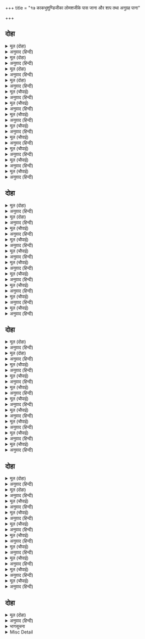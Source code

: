 +++
title = "१७ काकभुशुण्डिजीका लोमशजीके पास जाना और शाप तथा अनुग्रह पाना"

+++


## दोहा


<details><summary>मूल (दोहा)</summary>

गुर के बचन सुरति करि राम चरन मनु लाग।  
रघुपति जस गावत फिरउँ छन छन नव अनुराग॥ ११०(क)॥
</details>

<details><summary>अनुवाद (हिन्दी)</summary>

गुरुजीके वचनोंका स्मरण करके मेरा मन श्रीरामजीके चरणोंमें लग गया। मैं क्षण-क्षण नया-नया प्रेम प्राप्त करता हुआ श्रीरघुनाथजीका यश गाता फिरता था॥ ११०(क)॥
</details>

<details><summary>मूल (दोहा)</summary>

मेरु सिखर बट छायाँ मुनि लोमस आसीन।  
देखि चरन सिरु नायउँ बचन कहेउँ अति दीन॥ ११०(ख)॥
</details>

<details><summary>अनुवाद (हिन्दी)</summary>

सुमेरुपर्वतके शिखरपर बड़की छायामें लोमश मुनि बैठे थे। उन्हें देखकर मैंने उनके चरणोंमें सिर नवाया और अत्यन्त दीन वचन कहे॥ ११०(ख)॥
</details>

<details><summary>मूल (दोहा)</summary>

सुनि मम बचन बिनीत मृदु मुनि कृपाल खगराज।  
मोहि सादर पूँछत भए द्विज आयहु केहि काज॥ ११०(ग)॥
</details>

<details><summary>अनुवाद (हिन्दी)</summary>

हे पक्षिराज! मेरे अत्यन्त नम्र और कोमल वचन सुनकर कृपालु मुनि मुझसे आदरके साथ पूछने लगे—हे ब्राह्मण! आप किस कार्यसे यहाँ आये हैं॥ ११०(ग)॥
</details>

<details><summary>मूल (दोहा)</summary>

तब मैं कहा कृपानिधि तुम्ह सर्बग्य सुजान।  
सगुन ब्रह्म अवराधन मोहि कहहु भगवान॥ ११०(घ)॥
</details>

<details><summary>अनुवाद (हिन्दी)</summary>

तब मैंने कहा—हे कृपानिधि! आप सर्वज्ञ हैं और सुजान हैं। हे भगवन्! मुझे सगुण ब्रह्मकी आराधना (की प्रक्रिया) कहिये॥ ११०(घ)॥
</details>

<details><summary>मूल (चौपाई)</summary>

तब मुनीस रघुपति गुन गाथा।  
कहे कछुक सादर खगनाथा॥  
ब्रह्मग्यान रत मुनि बिग्यानी।  
मोहि परम अधिकारी जानी॥
</details>

<details><summary>अनुवाद (हिन्दी)</summary>

तब हे पक्षिराज! मुनीश्वरने श्रीरघुनाथजीके गुणोंकी कुछ कथाएँ आदरसहित कहीं। फिर वे ब्रह्मज्ञानपरायण विज्ञानवान् मुनि मुझे परम अधिकारी जानकर—॥ १॥
</details>

<details><summary>मूल (चौपाई)</summary>

लागे करन ब्रह्म उपदेसा।  
अज अद्वैत अगुन हृदयेसा॥  
अकल अनीह अनाम अरूपा।  
अनुभव गम्य अखंड अनूपा॥
</details>

<details><summary>अनुवाद (हिन्दी)</summary>

ब्रह्मका उपदेश करने लगे कि वह अजन्मा है, अद्वैत है, निर्गुण है और हृदयका स्वामी (अन्तर्यामी) है। उसे कोई बुद्धिके द्वारा माप नहीं सकता, वह इच्छारहित, नामरहित, रूपरहित अनुभवसे जाननेयोग्य, अखण्ड और उपमारहित है,॥ २॥
</details>

<details><summary>मूल (चौपाई)</summary>

मन गोतीत अमल अबिनासी।  
निर्बिकार निरवधि सुख रासी॥  
सो तैं ताहि तोहि नहिं भेदा।  
बारि बीचि इव गावहिं बेदा॥
</details>

<details><summary>अनुवाद (हिन्दी)</summary>

वह मन और इन्द्रियोंसे परे, निर्मल, विनाशरहित, निर्विकार, सीमारहित और सुखकी राशि है। वेद ऐसा गाते हैं कि वही तू है (तत्त्वमसि), जल और जलकी लहरकी भाँति उसमें और तुझमें कोई भेद नहीं है॥ ३॥
</details>

<details><summary>मूल (चौपाई)</summary>

बिबिधि भाँति मोहि मुनि समुझावा।  
निर्गुन मत मम हृदयँ न आवा॥  
पुनि मैं कहेउँ नाइ पद सीसा।  
सगुन उपासन कहहु मुनीसा॥
</details>

<details><summary>अनुवाद (हिन्दी)</summary>

मुनिने मुझे अनेकों प्रकारसे समझाया, पर निर्गुण मत मेरे हृदयमें नहीं बैठा। मैंने फिर मुनिके चरणोंमें सिर नवाकर कहा—हे मुनीश्वर! मुझे सगुण ब्रह्मकी उपासना कहिये॥ ४॥
</details>

<details><summary>मूल (चौपाई)</summary>

राम भगति जल मम मन मीना।  
किमि बिलगाइ मुनीस प्रबीना॥  
सोइ उपदेस कहहु करि दाया।  
निज नयनन्हि देखौं रघुराया॥
</details>

<details><summary>अनुवाद (हिन्दी)</summary>

मेरा मन रामभक्तिरूपी जलमें मछली हो रहा है (उसीमें रम रहा है)। हे चतुर मुनीश्वर! ऐसी दशामें वह उससे अलग कैसे हो सकता है? आप दया करके मुझे वही उपदेश (उपाय) कहिये जिससे मैं श्रीरघुनाथजीको अपनी आँखोंसे देख सकूँ॥ ५॥
</details>

<details><summary>मूल (चौपाई)</summary>

भरि लोचन बिलोकि अवधेसा।  
तब सुनिहउँ निर्गुन उपदेसा॥  
मुनि पुनि कहि हरिकथा अनूपा।  
खंडि सगुन मत अगुन निरूपा॥
</details>

<details><summary>अनुवाद (हिन्दी)</summary>

(पहले) नेत्र भरकर श्रीअयोध्यानाथको देखकर, तब निर्गुणका उपदेश सुनूँगा। मुनिने फिर अनुपम हरिकथा कहकर, सगुण मतका खण्डन करके निर्गुणका निरूपण किया॥ ६॥
</details>

<details><summary>मूल (चौपाई)</summary>

तब मैं निर्गुन मत कर दूरी।  
सगुन निरूपउँ करि हठ भूरी॥  
उत्तर प्रतिउत्तर मैं कीन्हा।  
मुनि तन भए क्रोध के चीन्हा॥
</details>

<details><summary>अनुवाद (हिन्दी)</summary>

तब मैं निर्गुण मतको हटाकर (काटकर) बहुत हठ करके सगुणका निरूपण करने लगा। मैंने उत्तर-प्रत्युत्तर किया, इससे मुनिके शरीरमें क्रोधके चिह्न उत्पन्न हो गये॥ ७॥
</details>

<details><summary>मूल (चौपाई)</summary>

सुनु प्रभु बहुत अवग्या किएँ।  
उपज क्रोध ग्यानिन्ह के हिएँ॥  
अति संघरषन जौं कर कोई।  
अनल प्रगट चंदन ते होई॥
</details>

<details><summary>अनुवाद (हिन्दी)</summary>

हे प्रभो! सुनिये, बहुत अपमान करनेपर ज्ञानीके भी हृदयमें क्रोध उत्पन्न हो जाता है। यदि कोई चन्दनकी लकड़ीको बहुत अधिक रगड़े, तो उससे भी अग्नि प्रकट हो जायगी॥ ८॥
</details>

## दोहा


<details><summary>मूल (दोहा)</summary>

बारंबार सकोप मुनि करइ निरूपन ग्यान।  
मैं अपने मन बैठ तब करउँ बिबिधि अनुमान॥ १११(क)॥
</details>

<details><summary>अनुवाद (हिन्दी)</summary>

मुनि बार-बार क्रोधसहित ज्ञानका निरूपण करने लगे। तब मैं बैठा-बैठा अपने मनमें अनेकों प्रकारके अनुमान करने लगा॥ १११(क)॥
</details>

<details><summary>मूल (दोहा)</summary>

क्रोध कि द्वैतबुद्धि बिनु द्वैत कि बिनु अग्यान।  
मायाबस परिछिन्न जड़ जीव कि ईस समान॥ १११(ख)॥
</details>

<details><summary>अनुवाद (हिन्दी)</summary>

बिना द्वैतबुद्धिके क्रोध कैसा और बिना अज्ञानके क्या द्वैतबुद्धि हो सकती है? मायाके वश रहनेवाला परिच्छिन्न जड़ जीव क्या ईश्वरके समान हो सकता है?॥ १११(ख)॥
</details>

<details><summary>मूल (चौपाई)</summary>

कबहुँ कि दुख सब कर हित ताकें।  
तेहि कि दरिद्र परस मनि जाकें॥  
परद्रोही की होहिं निसंका।  
कामी पुनि कि रहहिं अकलंका॥
</details>

<details><summary>अनुवाद (हिन्दी)</summary>

सबका हित चाहनेसे क्या कभी दुःख हो सकता है? जिसके पास पारसमणि है, उसके पास क्या दरिद्रता रह सकती है? दूसरेसे द्रोह करनेवाले क्या निर्भय हो सकते हैं और कामी क्या कलङ्करहित (बेदाग) रह सकते हैं?॥ १॥
</details>

<details><summary>मूल (चौपाई)</summary>

बंस कि रह द्विज अनहित कीन्हें।  
कर्म कि होहिं स्वरूपहि चीन्हें॥  
काहू सुमति कि खल सँग जामी।  
सुभ गति पाव कि परत्रिय गामी॥
</details>

<details><summary>अनुवाद (हिन्दी)</summary>

ब्राह्मणका बुरा करनेसे क्या वंश रह सकता है? स्वरूपकी पहिचान (आत्मज्ञान) होनेपर क्या (आसक्तिपूर्वक) कर्म हो सकते हैं? दुष्टोंके सङ्गसे क्या किसीके सुबुद्धि उत्पन्न हुई है? परस्त्रीगामी क्या उत्तम गति पा सकता है?॥ २॥
</details>

<details><summary>मूल (चौपाई)</summary>

भव कि परहिं परमात्मा बिंदक।  
सुखी कि होहिं कबहुँ हरि निंदक॥  
राजु कि रहइ नीति बिनु जानें।  
अघ कि रहहिं हरिचरित बखानें॥
</details>

<details><summary>अनुवाद (हिन्दी)</summary>

परमात्माको जाननेवाले कहीं जन्म-मरण (के चक्कर) में पड़ सकते हैं? भगवान् की निन्दा करनेवाले कभी सुखी हो सकते हैं? नीति बिना जाने क्या राज्य रह सकता है? श्रीहरिके चरित्र वर्णन करनेपर क्या पाप रह सकते हैं?॥ ३॥
</details>

<details><summary>मूल (चौपाई)</summary>

पावन जस कि पुन्य बिनु होई।  
बिनु अघ अजस कि पावइ कोई॥  
लाभु कि किछु हरि भगति समाना।  
जेहि गावहिं श्रुति संत पुराना॥
</details>

<details><summary>अनुवाद (हिन्दी)</summary>

बिना पुण्यके क्या पवित्र यश (प्राप्त) हो सकता है? बिना पापके भी क्या कोई अपयश पा सकता है? जिसकी महिमा वेद, संत और पुराण गाते हैं उस हरि-भक्तिके समान क्या कोई दूसरा लाभ भी है?॥ ४॥
</details>

<details><summary>मूल (चौपाई)</summary>

हानि कि जग एहि सम किछु भाई।  
भजिअ न रामहि नर तनु पाई॥  
अघ कि पिसुनता सम कछु आना।  
धर्म कि दया सरिस हरिजाना॥
</details>

<details><summary>अनुवाद (हिन्दी)</summary>

हे भाई! जगत् में क्या इसके समान दूसरी भी कोई हानि है कि मनुष्यका शरीर पाकर भी श्रीरामजीका भजन न किया जाय? चुगलखोरीके समान क्या कोई दूसरा पाप है? और हे गरुड़जी! दयाके समान क्या कोई दूसरा धर्म है?॥ ५॥
</details>

<details><summary>मूल (चौपाई)</summary>

एहि बिधि अमिति जुगुति मन गुनऊँ।  
मुनि उपदेस न सादर सुनऊँ॥  
पुनि पुनि सगुन पच्छ मैं रोपा।  
तब मुनि बोलेउ बचन सकोपा॥
</details>

<details><summary>अनुवाद (हिन्दी)</summary>

इस प्रकार मैं अनगिनत युक्तियाँ मनमें विचारता था और आदरके साथ मुनिका उपदेश नहीं सुनता था। जब मैंने बार-बार सगुणका पक्ष स्थापित किया, तब मुनि क्रोधयुक्त वचन बोले—॥ ६॥
</details>

<details><summary>मूल (चौपाई)</summary>

मूढ़ परम सिख देउँ न मानसि।  
उत्तर प्रतिउत्तर बहु आनसि॥  
सत्य बचन बिस्वास न करही।  
बायस इव सबही ते डरही॥
</details>

<details><summary>अनुवाद (हिन्दी)</summary>

अरे मूढ़! मैं तुझे सर्वोत्तम शिक्षा देता हूँ, तो भी तू उसे नहीं मानता और बहुत-से उत्तर-प्रत्युत्तर (दलीलें) लाकर रखता है। मेरे सत्य वचनपर विश्वास नहीं करता! कौएकी भाँति सभीसे डरता है॥ ७॥
</details>

<details><summary>मूल (चौपाई)</summary>

सठ स्वपच्छ तव हृदयँ बिसाला।  
सपदि होहि पच्छी चंडाला॥  
लीन्ह श्राप मैं सीस चढ़ाई।  
नहिं कछु भय न दीनता आई॥
</details>

<details><summary>अनुवाद (हिन्दी)</summary>

अरे मूर्ख! तेरे हृदयमें अपने पक्षका बड़ा भारी हठ है, अतः तू शीघ्र चाण्डाल पक्षी (कौआ) हो जा। मैंने आनन्दके साथ मुनिके शापको सिरपर चढ़ा लिया। उससे मुझे न कुछ भय हुआ, न दीनता ही आयी॥ ८॥
</details>

## दोहा


<details><summary>मूल (दोहा)</summary>

तुरत भयउँ मैं काग तब पुनि मुनि पद सिरु नाइ।  
सुमिरि राम रघुबंस मनि हरषित चलेउँ उड़ाइ॥ ११२(क)॥
</details>

<details><summary>अनुवाद (हिन्दी)</summary>

तब मैं तुरंत ही कौआ हो गया। फिर मुनिके चरणोंमें सिर नवाकर और रघुकुलशिरोमणि श्रीरामजीका स्मरण करके मैं हर्षित होकर उड़ चला॥ ११२(क)॥
</details>

<details><summary>मूल (दोहा)</summary>

उमा जे राम चरन रत बिगत काम मद क्रोध।  
निज प्रभुमय देखहिं जगत केहि सन करहिं बिरोध॥ ११२(ख)॥
</details>

<details><summary>अनुवाद (हिन्दी)</summary>

(शिवजी कहते हैं—) हे उमा! जो श्रीरामजीके चरणोंके प्रेमी हैं और काम, अभिमान तथा क्रोधसे रहित हैं, वे जगत् को अपने प्रभुसे भरा हुआ देखते हैं, फिर वे किससे वैर करें?॥ ११२(ख)॥
</details>

<details><summary>मूल (चौपाई)</summary>

सुनु खगेस नहिं कछु रिषि दूषन।  
उर प्रेरक रघुबंस बिभूषन॥  
कृपासिंधु मुनि मति करि भोरी।  
लीन्ही प्रेम परिच्छा मोरी॥
</details>

<details><summary>अनुवाद (हिन्दी)</summary>

(काकभुशुण्डिजीने कहा—) हे पक्षिराज गरुड़जी! सुनिये, इसमें ऋषिका कुछ भी दोष नहीं था। रघुवंशके विभूषण श्रीरामजी ही सबके हृदयमें प्रेरणा करनेवाले हैं। कृपासागर प्रभुने मुनिकी बुद्धिको भोली करके (भुलावा देकर) मेरे प्रेमकी परीक्षा ली॥ १॥
</details>

<details><summary>मूल (चौपाई)</summary>

मन बच क्रम मोहि निज जन जाना।  
मुनि मति पुनि फेरी भगवाना॥  
रिषि मम महत सीलता देखी।  
राम चरन बिस्वास बिसेषी॥
</details>

<details><summary>अनुवाद (हिन्दी)</summary>

मन, वचन और कर्मसे जब प्रभुने मुझे अपना दास जान लिया, तब भगवान् ने मुनिकी बुद्धि फिर पलट दी। ऋषिने मेरा महान् पुरुषोंका-सा स्वभाव (धैर्य, अक्रोध, विनय आदि) और श्रीरामजीके चरणोंमें विशेष विश्वास देखा,॥ २॥
</details>

<details><summary>मूल (चौपाई)</summary>

अति बिसमय पुनि पुनि पछिताई।  
सादर मुनि मोहि लीन्ह बोलाई॥  
मम परितोष बिबिध बिधि कीन्हा।  
हरषित राममंत्र तब दीन्हा॥
</details>

<details><summary>अनुवाद (हिन्दी)</summary>

तब मुनिने बहुत दुःखके साथ बार-बार पछताकर मुझे आदरपूर्वक बुला लिया। उन्होंने अनेकों प्रकारसे मेरा सन्तोष किया और तब हर्षित होकर मुझे राममन्त्र दिया॥ ३॥
</details>

<details><summary>मूल (चौपाई)</summary>

बालकरूप राम कर ध्याना।  
कहेउ मोहि मुनि कृपानिधाना॥  
सुंदर सुखद मोहि अति भावा।  
सो प्रथमहिं मैं तुम्हहि सुनावा॥
</details>

<details><summary>अनुवाद (हिन्दी)</summary>

कृपानिधान मुनिने मुझे बालकरूप श्रीरामजीका ध्यान (ध्यानकी विधि) बतलाया। सुन्दर और सुख देनेवाला यह ध्यान मुझे बहुत ही अच्छा लगा। वह ध्यान मैं आपको पहले ही सुना चुका हूँ॥ ४॥
</details>

<details><summary>मूल (चौपाई)</summary>

मुनि मोहि कछुक काल तहँ राखा।  
रामचरितमानस तब भाषा॥  
सादर मोहि यह कथा सुनाई।  
पुनि बोले मुनि गिरा सुहाई॥
</details>

<details><summary>अनुवाद (हिन्दी)</summary>

मुनिने कुछ समयतक मुझको वहाँ (अपने पास) रखा। तब उन्होंने रामचरितमानस वर्णन किया। आदरपूर्वक मुझे यह कथा सुनाकर फिर मुनि मुझसे सुन्दर वाणी बोले—॥ ५॥
</details>

<details><summary>मूल (चौपाई)</summary>

रामचरित सर गुप्त सुहावा।  
संभु प्रसाद तात मैं पावा॥  
तोहि निज भगत राम कर जानी।  
ताते मैं सब कहेउँ बखानी॥
</details>

<details><summary>अनुवाद (हिन्दी)</summary>

हे तात! यह सुन्दर और गुप्त रामचरितमानस मैंने शिवजीकी कृपासे पाया था। तुम्हें श्रीरामजीका ‘निज भक्त’ जाना, इसीसे मैंने तुमसे सब चरित्र विस्तारके साथ कहा॥ ६॥
</details>

<details><summary>मूल (चौपाई)</summary>

राम भगति जिन्ह कें उर नाहीं।  
कबहुँ न तात कहिअ तिन्ह पाहीं॥  
मुनि मोहि बिबिधि भाँति समुझावा।  
मैं सप्रेम मुनि पद सिरु नावा॥
</details>

<details><summary>अनुवाद (हिन्दी)</summary>

हे तात! जिनके हृदयमें श्रीरामजीकी भक्ति नहीं है, उनके सामने इसे कभी भी नहीं कहना चाहिये। मुनिने मुझे बहुत प्रकारसे समझाया। तब मैंने प्रेमके साथ मुनिके चरणोंमें सिर नवाया॥ ७॥
</details>

<details><summary>मूल (चौपाई)</summary>

निज कर कमल परसि मम सीसा।  
हरषित आसिष दीन्ह मुनीसा॥  
राम भगति अबिरल उर तोरें।  
बसिहि सदा प्रसाद अब मोरें॥
</details>

<details><summary>अनुवाद (हिन्दी)</summary>

मुनीश्वरने अपने कर-कमलोंसे मेरा सिर स्पर्श करके हर्षित होकर आशीर्वाद दिया कि अब मेरी कृपासे तेरे हृदयमें सदा प्रगाढ़ रामभक्ति बसेगी॥ ८॥
</details>

## दोहा


<details><summary>मूल (दोहा)</summary>

सदा राम प्रिय होहु तुम्ह सुभ गुन भवन अमान।  
कामरूप इच्छामरन ग्यान बिराग निधान॥ ११३(क)॥
</details>

<details><summary>अनुवाद (हिन्दी)</summary>

तुम सदा श्रीरामजीको प्रिय होओ और कल्याणरूप गुणोंके धाम, मानरहित इच्छानुसार रूप धारण करनेमें समर्थ, इच्छामृत्यु (जिसकी शरीर छोड़नेकी इच्छा करनेपर ही मृत्यु हो, बिना इच्छाके मृत्यु न हो), एवं ज्ञान और वैराग्यके भण्डार होओ॥ ११३(क)॥
</details>

<details><summary>मूल (दोहा)</summary>

जेहिं आश्रम तुम्ह बसब पुनि सुमिरत श्रीभगवंत।  
ब्यापिहि तहँ न अबिद्या जोजन एक प्रजंत॥ ११३(ख)॥
</details>

<details><summary>अनुवाद (हिन्दी)</summary>

इतना ही नहीं, श्रीभगवान् को स्मरण करते हुए तुम जिस आश्रममें निवास करोगे वहाँ एक योजन (चार कोस) तक अविद्या (माया-मोह) नहीं व्यापेगी॥ ११३(ख)॥
</details>

<details><summary>मूल (चौपाई)</summary>

काल कर्म गुन दोष सुभाऊ।  
कछु दुख तुम्हहि न ब्यापिहि काऊ॥  
राम रहस्य ललित बिधि नाना।  
गुप्त प्रगट इतिहास पुराना॥
</details>

<details><summary>अनुवाद (हिन्दी)</summary>

काल, कर्म, गुण, दोष और स्वभावसे उत्पन्न कुछ भी दुःख तुमको कभी नहीं व्यापेगा। अनेकों प्रकारके सुन्दर श्रीरामजीके रहस्य (गुप्त मर्मके चरित्र और गुण), जो इतिहास और पुराणोंमें गुप्त और प्रकट हैं (वर्णित और लक्षित हैं)॥ १॥
</details>

<details><summary>मूल (चौपाई)</summary>

बिनु श्रम तुम्ह जानब सब सोऊ।  
नित नव नेह राम पद होऊ॥  
जो इच्छा करिहहु मन माहीं।  
हरि प्रसाद कछु दुर्लभ नाहीं॥
</details>

<details><summary>अनुवाद (हिन्दी)</summary>

तुम उन सबको भी बिना ही परिश्रम जान जाओगे। श्रीरामजीके चरणोंमें तुम्हारा नित्य नया प्रेम हो। अपने मनमें तुम जो कुछ इच्छा करोगे, श्रीहरिकी कृपासे उसकी पूर्ति कुछ भी दुर्लभ नहीं होगी॥ २॥
</details>

<details><summary>मूल (चौपाई)</summary>

सुनि मुनि आसिष सुनु मतिधीरा।  
ब्रह्मगिरा भइ गगन गँभीरा॥  
एवमस्तु तव बच मुनि ग्यानी।  
यह मम भगत कर्म मन बानी॥
</details>

<details><summary>अनुवाद (हिन्दी)</summary>

हे धीरबुद्धि गरुड़जी! सुनिये, मुनिका आशीर्वाद सुनकर आकाशमें गम्भीर ब्रह्मवाणी हुई कि हे ज्ञानी मुनि! तुम्हारा वचन ऐसा ही (सत्य) हो। यह कर्म, मन और वचनसे मेरा भक्त है॥ ३॥
</details>

<details><summary>मूल (चौपाई)</summary>

सुनि नभगिरा हरष मोहि भयऊ।  
प्रेम मगन सब संसय गयऊ॥  
करि बिनती मुनि आयसु पाई।  
पद सरोज पुनि पुनि सिरु नाई॥
</details>

<details><summary>अनुवाद (हिन्दी)</summary>

आकाशवाणी सुनकर मुझे बड़ा हर्ष हुआ। मैं प्रेममें मग्न हो गया और मेरा सब सन्देह जाता रहा। तदनन्तर मुनिकी विनती करके, आज्ञा पाकर और उनके चरणकमलोंमें बार-बार सिर नवाकर—॥ ४॥
</details>

<details><summary>मूल (चौपाई)</summary>

हरष सहित एहिं आश्रम आयउँ।  
प्रभु प्रसाद दुर्लभ बर पायउँ॥  
इहाँ बसत मोहि सुनु खग ईसा।  
बीते कलप सात अरु बीसा॥
</details>

<details><summary>अनुवाद (हिन्दी)</summary>

मैं हर्षसहित इस आश्रममें आया। प्रभु श्रीरामजीकी कृपासे मैंने दुर्लभ वर पा लिया। हे पक्षिराज! मुझे यहाँ निवास करते सत्ताईस कल्प बीत गये॥ ५॥
</details>

<details><summary>मूल (चौपाई)</summary>

करउँ सदा रघुपति गुन गाना।  
सादर सुनहिं बिहंग सुजाना॥  
जब जब अवधपुरीं रघुबीरा।  
धरहिं भगत हित मनुज सरीरा॥
</details>

<details><summary>अनुवाद (हिन्दी)</summary>

मैं यहाँ सदा श्रीरघुनाथजीके गुणोंका गान किया करता हूँ और चतुर पक्षी उसे आदरपूर्वक सुनते हैं। अयोध्यापुरीमें जब-जब श्रीरघुवीर भक्तोंके (हितके) लिये मनुष्यशरीर धारण करते हैं,॥ ६॥
</details>

<details><summary>मूल (चौपाई)</summary>

तब तब जाइ राम पुर रहऊँ।  
सिसुलीला बिलोकि सुख लहऊँ॥  
पुनि उर राखि राम सिसुरूपा।  
निज आश्रम आवउँ खगभूपा॥
</details>

<details><summary>अनुवाद (हिन्दी)</summary>

तब-तब मैं जाकर श्रीरामजीकी नगरीमें रहता हूँ और प्रभुकी शिशुलीला देखकर सुख प्राप्त करता हूँ। फिर हे पक्षिराज! श्रीरामजीके शिशुरूपको हृदयमें रखकर मैं अपने आश्रममें आ जाता हूँ॥ ७॥
</details>

<details><summary>मूल (चौपाई)</summary>

कथा सकल मैं तुम्हहि सुनाई।  
काग देह जेहिं कारन पाई॥  
कहिउँ तात सब प्रस्न तुम्हारी।  
राम भगति महिमा अति भारी॥
</details>

<details><summary>अनुवाद (हिन्दी)</summary>

जिस कारणसे मैंने कौएकी देह पायी, वह सारी कथा आपको सुना दी। हे तात! मैंने आपके सब प्रश्नोंके उत्तर कहे। अहा! रामभक्तिकी बड़ी भारी महिमा है॥ ८॥
</details>

## दोहा


<details><summary>मूल (दोहा)</summary>

ताते यह तन मोहि प्रिय भयउ राम पद नेह।  
निज प्रभु दरसन पायउँ गए सकल संदेह॥ ११४(क)॥
</details>

<details><summary>अनुवाद (हिन्दी)</summary>

मुझे अपना यह काकशरीर इसीलिये प्रिय है कि इसमें मुझे श्रीरामजीके चरणोंका प्रेम प्राप्त हुआ। इसी शरीरसे मैंने अपने प्रभुके दर्शन पाये और मेरे सब सन्देह जाते रहे (दूर हुए)॥ ११४(क)॥
</details>

<details><summary>भागसूचना</summary>

मासपारायण, उनतीसवाँ विश्राम
</details>

<details><summary>Misc Detail</summary>


</details>
